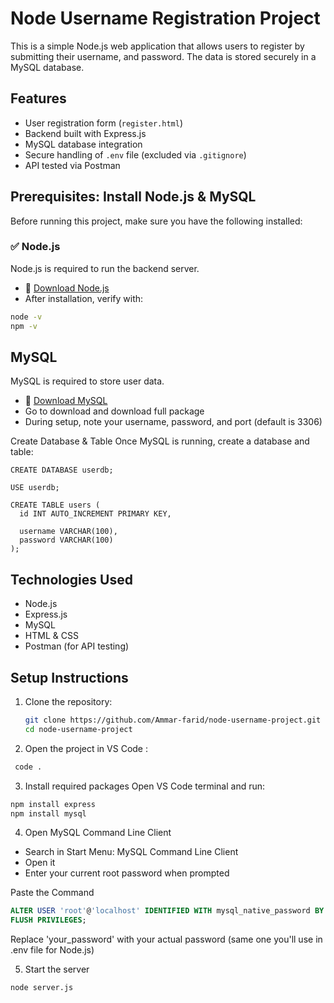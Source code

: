 # Node Username Registration Project

This is a simple Node.js web application that allows users to register by submitting their username,  and password. The data is stored securely in a MySQL database.

##  Features

- User registration form (`register.html`)
- Backend built with Express.js
- MySQL database integration
- Secure handling of `.env` file (excluded via `.gitignore`)
- API tested via Postman
  
##  Prerequisites: Install Node.js & MySQL

Before running this project, make sure you have the following installed:

### ✅ Node.js

Node.js is required to run the backend server.

- 🔗 [Download Node.js](https://nodejs.org/)
- After installation, verify with:

```bash
node -v
npm -v 
```








##  MySQL
MySQL is required to store user data.
- 🔗 [Download MySQL](https://dev.mysql.com/downloads/workbench/)
- Go to download and download full package
- During setup, note your username, password, and port (default is 3306)


 Create Database & Table
Once MySQL is running, create a database and table:
```
CREATE DATABASE userdb;

USE userdb;

CREATE TABLE users (
  id INT AUTO_INCREMENT PRIMARY KEY,
  
  username VARCHAR(100),
  password VARCHAR(100)
);
```



 ##  Technologies Used

- Node.js
- Express.js
- MySQL
- HTML & CSS
- Postman (for API testing)

##  Setup Instructions

1. Clone the repository:
   ```bash
   git clone https://github.com/Ammar-farid/node-username-project.git
   cd node-username-project

   ```
2. Open the project in VS Code :
 ```bash
  code .
```
3. Install required packages Open VS Code terminal and run:
 ```bash
npm install express
npm install mysql
```
4. Open MySQL Command Line Client
- Search in Start Menu: MySQL Command Line Client
- Open it
- Enter your current root password when prompted

 Paste the Command
 ```SQl
ALTER USER 'root'@'localhost' IDENTIFIED WITH mysql_native_password BY 'your_password';
FLUSH PRIVILEGES;
```

Replace 'your_password' with your actual password (same one you'll use in .env file for Node.js)

5. Start the server
 ```bash
node server.js
```









 

